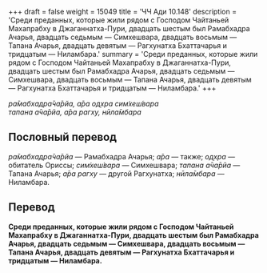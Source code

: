+++
draft = false
weight = 15049
title = 'ЧЧ Ади 10.148'
description = 'Среди преданных, которые жили рядом с Господом Чайтаньей Махапрабху в Джаганнатха-Пури, двадцать шестым был Рамабхадра Ачарья, двадцать седьмым — Симхешвара, двадцать восьмым — Тапана Ачарья, двадцать девятым — Рагхунатха Бхаттачарья и тридцатым — Ниламбара.'
summary = 'Среди преданных, которые жили рядом с Господом Чайтаньей Махапрабху в Джаганнатха-Пури, двадцать шестым был Рамабхадра Ачарья, двадцать седьмым — Симхешвара, двадцать восьмым — Тапана Ачарья, двадцать девятым — Рагхунатха Бхаттачарья и тридцатым — Ниламбара.'
+++

_ра̄мабхадра̄ча̄рйа, а̄ра од̣хра сим̇хеш́вара  
тапана а̄ча̄рйа, а̄ра рагху, нӣла̄мбара_

## Пословный перевод

_ра̄мабхадра̄ча̄рйа_ — Рамабхадра Ачарья; _а̄ра_ — также; _од̣хра_ — обитатель Ориссы; _сим̇хеш́вара_ — Симхешвара; _тапана_ _а̄ча̄рйа_ — Тапана Ачарья; _а̄ра_ _рагху_ — другой Рагхунатха; _нӣла̄мбара_ — Ниламбара.

## Перевод

**Среди преданных, которые жили рядом с Господом Чайтаньей Махапрабху в Джаганнатха-Пури, двадцать шестым был Рамабхадра Ачарья, двадцать седьмым — Симхешвара, двадцать восьмым — Тапана Ачарья, двадцать девятым — Рагхунатха Бхаттачарья и тридцатым — Ниламбара.**
